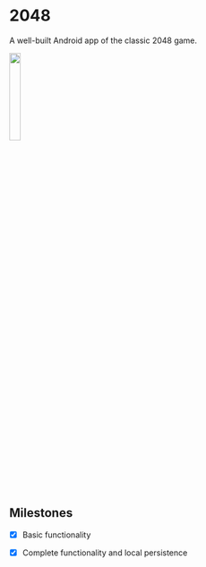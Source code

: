 # 2048
A well-built Android app of the classic 2048 game.

<img src="https://github.com/aryanA101a/2048/assets/23309033/f9a70457-ab75-4957-9e0b-de0844a52b9a" width="20%">

## Milestones
- [x] Basic functionality
- [x] Complete functionality and local persistence

